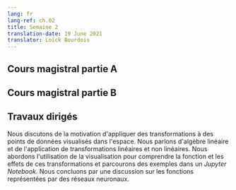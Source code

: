 ```yaml
---
lang: fr
lang-ref: ch.02
title: Semaine 2
translation-date: 19 June 2021
translator: Loïck Bourdois
---
```



<!--
## Lecture part A
-->
## Cours magistral partie A

<!--
## Lecture part B
-->
## Cours magistral partie B

<!--
## Practicum
We discuss the motivation for applying transformations to data points visualized in space. We talk about Linear Algebra and the application of linear and non-linear transformations. We discuss the use of visualization to understand the function and effects of these transformations. We walk through examples in a Jupyter Notebook and conclude with a discussion of functions represented by neural networks.
-->
## Travaux dirigés
Nous discutons de la motivation d'appliquer des transformations à des points de données visualisés dans l'espace. Nous parlons d'algèbre linéaire et de l'application de transformations linéaires et non linéaires. Nous abordons l'utilisation de la visualisation pour comprendre la fonction et les effets de ces transformations et parcourons des exemples dans un *Jupyter Notebook*. Nous concluons par une discussion sur les fonctions représentées par des réseaux neuronaux.
